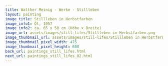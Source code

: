 ```yaml
---
title: Walther Meinig - Werke - Stillleben
layout: painting
image_title: Stillleben in Herbstfarben 
image_info1: Öl, 1957
image_info2: ca. 65 x 50 cm (Höhe x Breite)
image_url: assets/images/still-lifes/Stillleben in Herbstfarben.png
image_thumbnail_url: assets/images/still-lifes/Stillleben in Herbstfarben-klein.png
image_thumbnail_pixel_width: 475
image_thumbnail_pixel_height: 608
back_url: paintings_still_lifes.html
next_url: paintings_still_lifes_02.html
---
```

